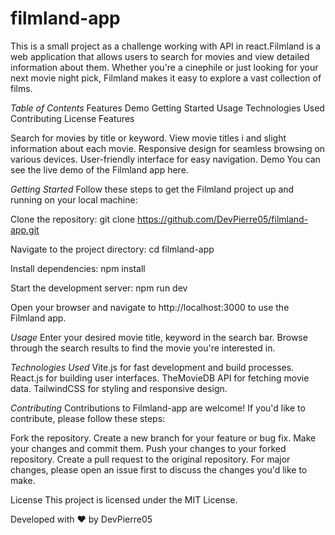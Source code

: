 # filmland-app
This is a small project as a challenge working with API in react.Filmland is a web application that allows users to search for movies 
and view detailed information about them. Whether you're a cinephile or just looking for your next movie night pick, Filmland makes it 
easy to explore a vast collection of films.

*Table of Contents*
Features
Demo
Getting Started
Usage
Technologies Used
Contributing
License
Features


Search for movies by title or keyword.
View movie titles i and slight information about each movie.
Responsive design for seamless browsing on various devices.
User-friendly interface for easy navigation.
Demo
You can see the live demo of the Filmland app here.

*Getting Started*
Follow these steps to get the Filmland project up and running on your local machine:

Clone the repository:
git clone https://github.com/DevPierre05/filmland-app.git

Navigate to the project directory:
cd filmland-app

Install dependencies:
npm install

Start the development server:
npm run dev

Open your browser and navigate to http://localhost:3000 to use the Filmland app.

*Usage*
Enter your desired movie title, keyword in the search bar.
Browse through the search results to find the movie you're interested in.

*Technologies Used*
Vite.js for fast development and build processes.
React.js for building user interfaces.
TheMovieDB API for fetching movie data.
TailwindCSS for styling and responsive design.

*Contributing*
Contributions to Filmland-app are welcome! If you'd like to contribute, please follow these steps:

Fork the repository.
Create a new branch for your feature or bug fix.
Make your changes and commit them.
Push your changes to your forked repository.
Create a pull request to the original repository.
For major changes, please open an issue first to discuss the changes you'd like to make.

License
This project is licensed under the MIT License.

Developed with ❤️ by DevPierre05
